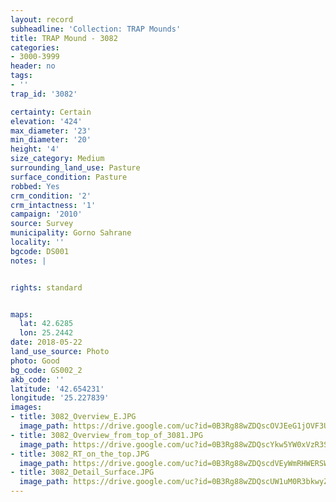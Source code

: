 ```yaml
---
layout: record
subheadline: 'Collection: TRAP Mounds'
title: TRAP Mound - 3082
categories:
- 3000-3999
header: no
tags:
- ''
trap_id: '3082'

certainty: Certain
elevation: '424'
max_diameter: '23'
min_diameter: '20'
height: '4'
size_category: Medium
surrounding_land_use: Pasture
surface_condition: Pasture
robbed: Yes
crm_condition: '2'
crm_intactness: '1'
campaign: '2010'
source: Survey
municipality: Gorno Sahrane
locality: ''
bgcode: DS001
notes: |


rights: standard


maps:
  lat: 42.6285
  lon: 25.2442
date: 2018-05-22
land_use_source: Photo
photo: Good
bg_code: GS002_2
akb_code: ''
latitude: '42.654231'
longitude: '25.227839'
images:
- title: 3082_Overview_E.JPG
  image_path: https://drive.google.com/uc?id=0B3Rg88wZDQscOVJEeG1jOVF3UkU
- title: 3082_Overview_from_top_of_3081.JPG
  image_path: https://drive.google.com/uc?id=0B3Rg88wZDQscYkw5YW0xVzR3Sm8
- title: 3082_RT_on_the_top.JPG
  image_path: https://drive.google.com/uc?id=0B3Rg88wZDQscdVEyWmRHWERSWnM
- title: 3082_Detail_Surface.JPG
  image_path: https://drive.google.com/uc?id=0B3Rg88wZDQscUW1uM0R3bkwyZXc
---
```


